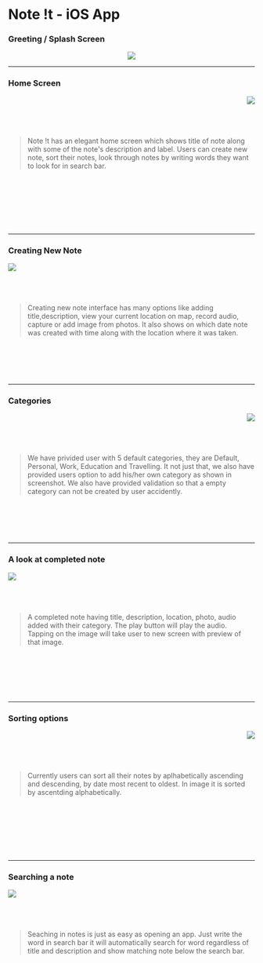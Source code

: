 # Note !t - iOS App

### Greeting / Splash Screen

<p align="center">
<img src = "https://user-images.githubusercontent.com/22201958/42849685-5533d158-89f2-11e8-9ae5-e344b9909e3e.jpg">
</p>

_________________________

### Home Screen

<img align="right" src = "https://user-images.githubusercontent.com/22201958/42849686-554363ac-89f2-11e8-9a98-2e3e59f90d16.jpg">

<br/>
<br/>
<br/>
<br/>

>Note !t has an elegant home screen which shows title of note along with some of the note's description and label. Users can create new note, sort their notes, look through notes by writing words they want to look for in search bar.

<br/>
<br/>
<br/>
<br/>
<br/>
<br/>


_________________________

### Creating New Note

<img align="left" src="https://user-images.githubusercontent.com/22201958/42849687-555aee82-89f2-11e8-8438-f99899b3b051.jpg">

<br/>
<br/>
<br/>
<br/>

>Creating new note interface has many options like adding title,description, view your current location on map, record audio, capture or add image from photos. It also shows on which date note was created with time along with the location where it was taken.

<br/>
<br/>
<br/>
<br/>


_________________________

### Categories

<img align="right" src="https://user-images.githubusercontent.com/22201958/42849688-55687f98-89f2-11e8-952d-330bb8cefc09.jpg">

<br/>
<br/>
<br/>
<br/>

>We have privided user with 5 default categories, they are Default, Personal, Work, Education and Travelling. It not just that, we also have provided users option to add his/her own category as shown in screenshot. We also have provided validation so that a empty category can not be created by user accidently.

<br/>
<br/>
<br/>
<br/>


_________________________

### A look at completed note

<img align="left" src="https://user-images.githubusercontent.com/22201958/42849689-557f7bee-89f2-11e8-8b56-92bc451385c9.jpg">

<br/>
<br/>
<br/>
<br/>

>A completed note having title, description, location, photo, audio added with their category. The play button will play the audio. Tapping on the image will take user to new screen with preview of that image.

<br/>
<br/>
<br/>
<br/>
<br/>

_________________________

### Sorting options

<img align="right" src="https://user-images.githubusercontent.com/22201958/42849690-558fe2e0-89f2-11e8-90ba-837a93ec2c5b.jpg">

<br/>
<br/>
<br/>
<br/>

>Currently users can sort all their notes by aplhabetically ascending and descending, by date most recent to oldest. In image it is sorted by ascentding alphabetically.

<br/>
<br/>
<br/>
<br/>
<br/>
<br/>

_________________________

### Searching a note

<img align="left" src="https://user-images.githubusercontent.com/22201958/42849691-55a28300-89f2-11e8-86b4-a3194dd080ad.jpg">

<br/>
<br/>
<br/>
<br/>

>Seaching in notes is just as easy as opening an app. Just write the word in search bar it will automatically search for word regardless of title and description and show matching note below the search bar.

<br/>
<br/>
<br/>
<br/>
<br/>
<br/>
